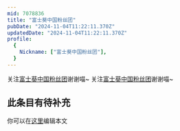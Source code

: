 ```yaml
---
mid: 7078836
title: "富士葵中国粉丝团"
pubDate: "2024-11-04T11:22:11.370Z"
updatedDate: "2024-11-04T11:22:11.370Z"
profile:
  {
    Nickname: ["富士葵中国粉丝团"],
  }
---
```


关注[富士葵中国粉丝团](https://space.bilibili.com/7078836)谢谢喵~ 关注[富士葵中国粉丝团](https://space.bilibili.com/7078836)谢谢喵~

## 此条目有待补充
你可以在[这里](https://github.com/Yuhanawa/VTuber.ICU/edit/master/src/content/v/富士葵中国粉丝团/index.md)编辑本文
